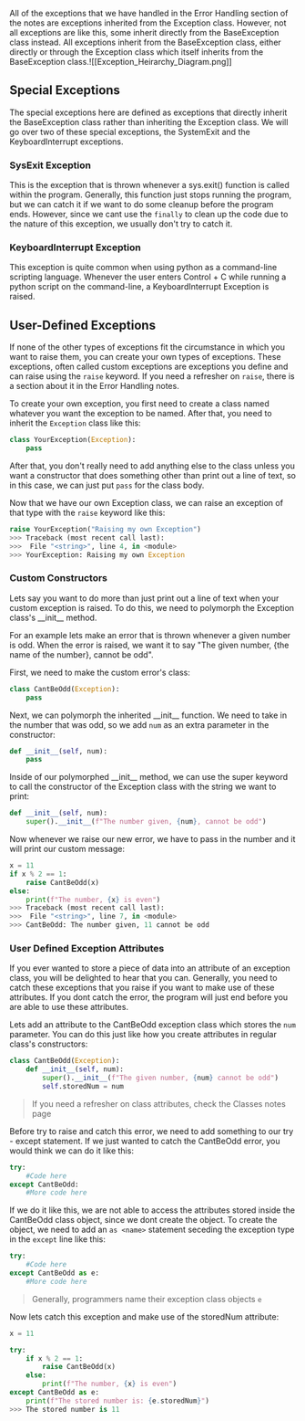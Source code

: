 All of the exceptions that we have handled in the Error Handling section of the notes are exceptions inherited from the Exception class. However, not all exceptions are like this, some inherit directly from the BaseException class instead. All exceptions inherit from the BaseException class, either directly or through the Exception class which itself inherits from the BaseException class.![[Exception_Heirarchy_Diagram.png]]

## Special Exceptions
The special exceptions here are defined as exceptions that directly inherit the BaseException class rather than inheriting the Exception class. We will go over two of these special exceptions, the SystemExit and the KeyboardInterrupt exceptions.
### SysExit Exception
This is the exception that is thrown whenever a sys.exit() function is called within the program. Generally, this function just stops running the program, but we can catch it if we want to do some cleanup before the program ends. However, since we cant use the `finally` to clean up the code due to the nature of this exception, we usually don't try to catch it.
### KeyboardInterrupt Exception
This exception is quite common when using python as a command-line scripting language. Whenever the user enters Control + C while running a python script on the command-line, a KeyboardInterrupt Exception is raised.

## User-Defined Exceptions
If none of the other types of exceptions fit the circumstance in which you want to raise them, you can create your own types of exceptions. These exceptions, often called custom exceptions are exceptions you define and can raise using the `raise` keyword. If you need a refresher on `raise`, there is a section about it in the Error Handling notes.

To create your own exception, you first need to create a class named whatever you want the exception to be named. After that, you need to inherit the `Exception` class like this:
```python
class YourException(Exception):
	pass
```

After that, you don't really need to add anything else to the class unless you want a constructor that does something other than print out a line of text, so in this case, we can just put `pass` for the class body.

Now that we have our own Exception class, we can raise an exception of that type with the `raise` keyword like this:
```python
raise YourException("Raising my own Exception")
>>> Traceback (most recent call last):
>>>  File "<string>", line 4, in <module>
>>> YourException: Raising my own Exception
```

### Custom Constructors
Lets say you want to do more than just print out a line of text when your custom exception is raised. To do this, we need to polymorph the Exception class's \_\_init\_\_ method. 

For an example lets make an error that is thrown whenever a given number is odd. When the error is raised, we want it to say "The given number, {the name of the number}, cannot be odd". 

First, we need to make the custom error's class:
```python
class CantBeOdd(Exception):
	pass
```

Next, we can polymorph the inherited \_\_init\_\_ function. We need to take in the number that was odd, so we add `num` as an extra parameter in the constructor:
```python
def __init__(self, num):
	pass
```

Inside of our polymorphed \_\_init\_\_ method, we can use the super keyword to call the constructor of the Exception class with the string we want to print:
```python
def __init__(self, num):
	super().__init__(f"The number given, {num}, cannot be odd")
```

Now whenever we raise our new error, we have to pass in the number and it will print our custom message:
```python
x = 11
if x % 2 == 1:
	raise CantBeOdd(x)
else: 
	print(f"The number, {x} is even")
>>> Traceback (most recent call last):
>>>  File "<string>", line 7, in <module>
>>> CantBeOdd: The number given, 11 cannot be odd
```

### User Defined Exception Attributes
If you ever wanted to store a piece of data into an attribute of an exception class, you will be delighted to hear that you can. Generally, you need to catch these exceptions that you raise if you want to make use of these attributes. If you dont catch the error, the program will just end before you are able to use these attributes.

Lets add an attribute to the CantBeOdd exception class which stores the `num` parameter. You can do this just like how you create attributes in regular class's constructors:
```python
class CantBeOdd(Exception):
	def __init__(self, num):
		super().__init__(f"The given number, {num} cannot be odd")
		self.storedNum = num
```
> If you need a refresher on class attributes, check the Classes notes page

Before try to raise and catch this error, we need to add something to our try - except statement. If we just wanted to catch the CantBeOdd error, you would think we can do it like this:
```python
try:
	#Code here
except CantBeOdd:
	#More code here
```
If we do it like this, we are not able to access the attributes stored inside the CantBeOdd class object, since we dont create the object. To create the object, we need to add an `as <name>` statement seceding the exception type in the `except` line like this:
```python
try:
	#Code here
except CantBeOdd as e:
	#More code here
```
> Generally, programmers name their exception class objects `e`

Now lets catch this exception and make use of the storedNum attribute:
```python
x = 11

try:
	if x % 2 == 1:
		raise CantBeOdd(x)
	else: 
		print(f"The number, {x} is even")
except CantBeOdd as e:
	print(f"The stored number is: {e.storedNum}")
>>> The stored number is 11
```

